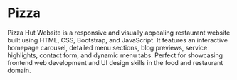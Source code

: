 # Pizza
Pizza Hut Website is a responsive and visually appealing restaurant website built using HTML, CSS, Bootstrap, and JavaScript. It features an interactive homepage carousel, detailed menu sections, blog previews, service highlights, contact form, and dynamic menu tabs. Perfect for showcasing frontend web development and UI design skills in the food and restaurant domain.
